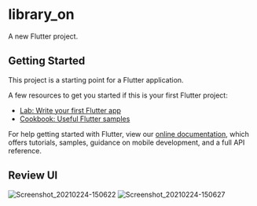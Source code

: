 # library_on

A new Flutter project.

## Getting Started

This project is a starting point for a Flutter application.

A few resources to get you started if this is your first Flutter project:

- [Lab: Write your first Flutter app](https://flutter.dev/docs/get-started/codelab)
- [Cookbook: Useful Flutter samples](https://flutter.dev/docs/cookbook)

For help getting started with Flutter, view our
[online documentation](https://flutter.dev/docs), which offers tutorials,
samples, guidance on mobile development, and a full API reference.

## Review UI
![Screenshot_20210224-150622](https://user-images.githubusercontent.com/50306963/108967413-1300ae00-76b2-11eb-8e1d-ea4cae811bc5.jpg)
![Screenshot_20210224-150627](https://user-images.githubusercontent.com/50306963/108967551-40e5f280-76b2-11eb-99d4-2591e3b69d3c.jpg)

